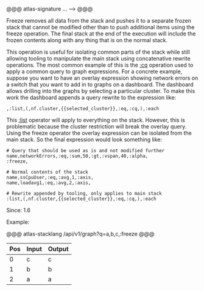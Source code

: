 @@@ atlas-signature
...
-->
<empty>
@@@

Freeze removes all data from the stack and pushes it to a separate frozen stack
that cannot be modified other than to push additional items using the freeze operation.
The final stack at the end of the execution will include the frozen contents along with
any thing that is on the normal stack.

This operation is useful for isolating common parts of the stack while still allowing
tooling to manipulate the main stack using concatenative rewrite operations. The most
common example of this is the [:cq](cq.md) operation used to apply a common query
to graph expressions. For a concrete example, suppose you want to have an overlay
expression showing network errors on a switch that you want to add in to graphs on
a dashboard. The dashboard allows drilling into the graphs by selecting a particular
cluster. To make this work the dashboard appends a query rewrite to the expression
like:

```
,:list,(,nf.cluster,{{selected_cluster}},:eq,:cq,),:each
```

This [:list](list.md) operator will apply to everything on the stack. However, this
is problematic because the cluster restriction will break the overlay query. Using
the freeze operator the overlay expression can be isolated from the main stack. So
the final expression would look something like:

```
# Query that should be used as is and not modified further
name,networkErrors,:eq,:sum,50,:gt,:vspan,40,:alpha,
:freeze,

# Normal contents of the stack
name,ssCpuUser,:eq,:avg,1,:axis,
name,loadavg1,:eq,:avg,2,:axis,

# Rewrite appended by tooling, only applies to main stack
:list,(,nf.cluster,{{selected_cluster}},:eq,:cq,),:each
```

Since: 1.6

Example:

@@@ atlas-stacklang
/api/v1/graph?q=a,b,c,:freeze
@@@

<table><thead><th>Pos</th><th>Input</th><th>Output</th></thead><tbody><tr>
<td>0</td>
<td>c</td>
<td>c</td>
</tr><tr>
<td>1</td>
<td>b</td>
<td>b</td>
</tr><tr>
<td>2</td>
<td>a</td>
<td>a</td>
</tr></tbody></table>
